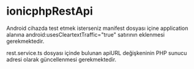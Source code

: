 # ionicphpRestApi

<application
        android:allowBackup="true"
        android:icon="@mipmap/ic_launcher"
        android:label="@string/app_name"
        android:roundIcon="@mipmap/ic_launcher_round"
        android:supportsRtl="true"
        android:theme="@style/AppTheme"
        android:usesCleartextTraffic="true">

Android cihazda test etmek isterseniz manifest dosyası içine application alanına android:usesCleartextTraffic="true" satırının eklenmesi gerekmektedir.
  
rest.service.ts dosyası içinde bulunan apiURL değişkeninin PHP sunucu adresi olarak güncellenmesi gerekmektedir.
